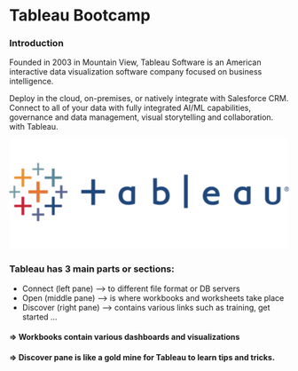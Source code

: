 # Tableau Bootcamp


### Introduction

Founded in 2003 in Mountain View, Tableau Software is an American interactive data visualization software company focused on business intelligence.  

Deploy in the cloud, on-premises, or natively integrate with Salesforce CRM. Connect to all of your data with fully integrated AI/ML capabilities, governance and data management, visual storytelling and collaboration.  with Tableau.

![Tableau](https://github.com/jsanon01/tableau/blob/main/images/tableau.png)

### Tableau has 3 main parts or sections:
- Connect (left pane) --> to different file format or DB servers 
- Open (middle pane) --> is where workbooks and worksheets take place
- Discover (right pane) --> contains various links such as training, get started ...


#### => Workbooks contain various dashboards and visualizations
#### => Discover pane is like a gold mine for Tableau to learn tips and tricks.
<!-- 
- Join is done at the row level.

- Blending is done at the agrgegation level.

### Hosting a 'Static website' for SKOUBI Landscaping on AWS S3 bucket
[Skoubi Landscaping](https://skoubi.s3.amazonaws.com/index.html)

-->
